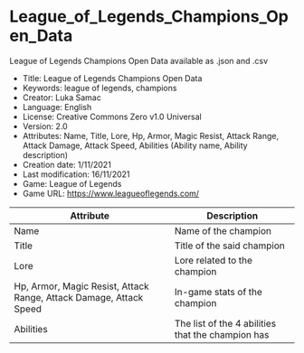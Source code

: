 # League_of_Legends_Champions_Open_Data
League of Legends Champions Open Data available as .json and .csv
- Title: League of Legends Champions Open Data
- Keywords: league of legends, champions
- Creator: Luka Samac
- Language: English
- License: Creative Commons Zero v1.0 Universal
- Version: 2.0
- Attributes: Name, Title, Lore, Hp, Armor, Magic Resist, Attack Range, Attack Damage, Attack Speed, Abilities (Ability name, Ability description)
- Creation date: 1/11/2021
- Last modification: 16/11/2021
- Game: League of Legends
- Game URL: https://www.leagueoflegends.com/

| Attribute | Description |
| ----------- | ----------- |
|Name|Name of the champion|
|Title|Title of the said champion|
|Lore|Lore related to the champion|
|Hp, Armor, Magic Resist, Attack Range, Attack Damage, Attack Speed|In-game stats of the champion|
|Abilities|The list of the 4 abilities that the champion has|
